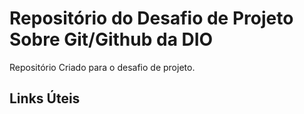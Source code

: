 # Repositório do Desafio de Projeto Sobre Git/Github da DIO
Repositório Criado para o desafio de projeto.

## Links Úteis

